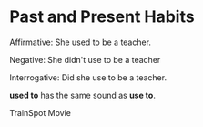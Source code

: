 # Past and Present Habits

Affirmative: She used to be a teacher.

Negative: She didn't use to be a teacher

Interrogative: Did she use to be a teacher.

**used to** has the same sound as **use to**.

TrainSpot Movie

